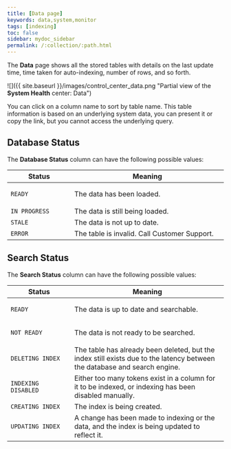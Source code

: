 ```yaml
---
title: [Data page]
keywords: data,system,monitor
tags: [indexing]
toc: false
sidebar: mydoc_sidebar
permalink: /:collection/:path.html
---
```

The **Data** page shows all the stored tables with details on the last update
time, time taken for auto-indexing, number of rows, and so forth.

 ![]({{ site.baseurl }}/images/control_center_data.png "Partial view of the **System Health** center: Data")

 You can click on a column name to sort by table name. This table information is
 based on an underlying system data, you can present it or copy the link, but
 you cannot access the underlying query.

## Database Status

The **Database Status** column can have the following possible values:

<table>
    <colgroup>
    <col width="25%" />
    <col width="60%" />
    </colgroup>
    <thead>
       <tr class="header">
        <th>Status</th>
        <th>Meaning</th>
       </tr>
      </thead>
      <tbody>
       <tr>
        <td>
         <p><code style="highlighter-rouge">READY</code></p>
        </td>
        <td>The data has been loaded.</td>
       </tr>
       <tr>
        <td><code style="highlighter-rouge">IN PROGRESS</code></td>
        <td>The data is still being loaded.</td>
       </tr>
       <tr>
        <td><code style="highlighter-rouge">STALE</code></td>
        <td>The data is not up to date.</td>
       </tr>
       <tr>
        <td><code style="highlighter-rouge">ERROR</code></td>
        <td>The table is invalid. Call Customer Support.</td>
       </tr>
       </tbody>
    </table>


## Search Status

The **Search Status** column can have the following possible values:


<table>
    <colgroup>
    <col width="25%" />
    <col width="60%" />
    </colgroup>
    <thead>
       <tr class="header">
        <th>Status</th>
        <th>Meaning</th>
       </tr>
      </thead>
      <tbody>
    <tr>
     <td>
      <p><code style="highlighter-rouge">READY</code></p>
     </td>
     <td>The data is up to date and searchable.</td>
    </tr>
    <tr>
     <td>
      <p><code style="highlighter-rouge">NOT READY</code></p>
     </td>
     <td>The data is not ready to be searched.</td>
    </tr>
    <tr>
     <td>
      <p><code style="highlighter-rouge">DELETING INDEX</code></p>
     </td>
     <td>The table has already been deleted, but the index still exists due to the latency
      between the database and search engine.</td>
    </tr>
    <tr>
     <td><code style="highlighter-rouge">INDEXING DISABLED</code></td>
     <td>Either too many tokens exist in a column for it to be indexed, or indexing has been
      disabled manually.</td>
    </tr>
    <tr>
     <td><code style="highlighter-rouge">CREATING INDEX</code></td>
     <td>The index is being created.</td>
    </tr>
    <tr>
     <td><code style="highlighter-rouge">UPDATING INDEX</code></td>
     <td>A change has been made to indexing or the data, and the index is being updated to
      reflect it.</td>
    </tr>
    </tbody>
 </table>
